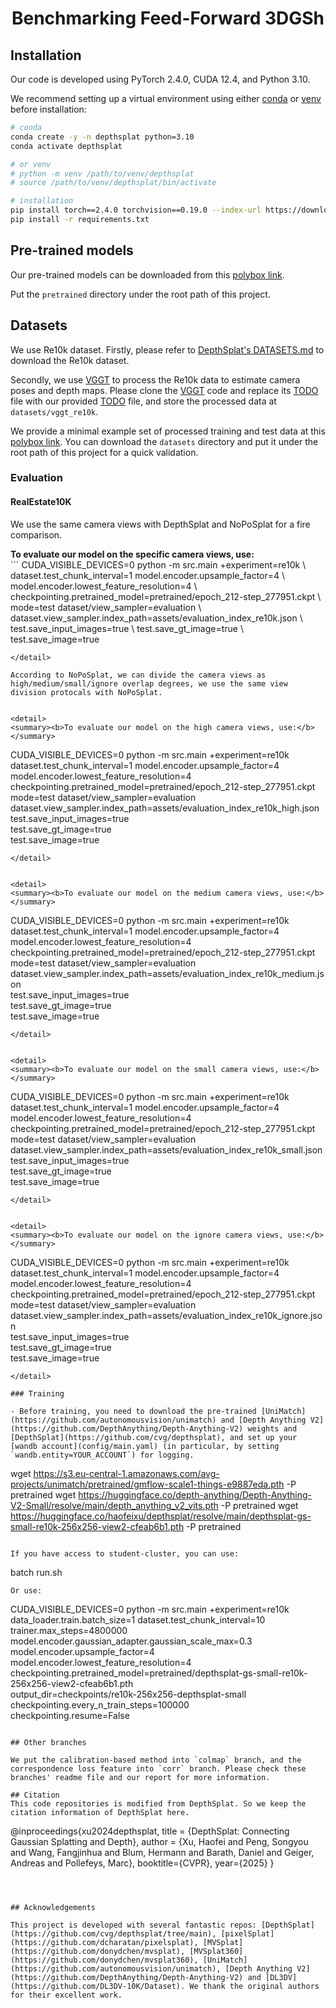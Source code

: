 <p align="center">
  <h1 align="center">Benchmarking Feed-Forward 3DGSh</h1>
  <div align="center"></div>
</p>

## Installation

Our code is developed using PyTorch 2.4.0, CUDA 12.4, and Python 3.10. 

We recommend setting up a virtual environment using either [conda](https://docs.anaconda.com/miniconda/) or [venv](https://docs.python.org/3/library/venv.html) before installation:

```bash
# conda
conda create -y -n depthsplat python=3.10
conda activate depthsplat

# or venv
# python -m venv /path/to/venv/depthsplat
# source /path/to/venv/depthsplat/bin/activate

# installation
pip install torch==2.4.0 torchvision==0.19.0 --index-url https://download.pytorch.org/whl/cu124
pip install -r requirements.txt
```

## Pre-trained models

Our pre-trained models can be downloaded from this [polybox link](https://polybox.ethz.ch/index.php/s/2cCrcS2tsAf9RnW).

Put the `pretrained` directory under the root path of this project.


## Datasets

We use Re10k dataset. Firstly, please refer to [DepthSplat's DATASETS.md](https://github.com/cvg/depthsplat/blob/main/DATASETS.md) to download the Re10k dataset.

Secondly, we use [VGGT](https://github.com/facebookresearch/vggt/tree/main) to process the Re10k data to estimate camera poses and depth maps. Please clone the [VGGT](https://github.com/facebookresearch/vggt/tree/main) code and replace its [TODO]() file with our provided [TODO]() file, and store the processed data at `datasets/vggt_re10k`.

We provide a minimal example set of processed training and test data at this [polybox link](https://polybox.ethz.ch/index.php/s/2cCrcS2tsAf9RnW). You can download the `datasets` directory and put it under the root path of this project for a quick validation.


### Evaluation

#### RealEstate10K

We use the same camera views with DepthSplat and NoPoSplat for a fire comparison. 


<detail>
  <summary><b>To evaluate our model on the specific camera views, use:</b></summary> 
```
CUDA_VISIBLE_DEVICES=0 python -m src.main +experiment=re10k \
dataset.test_chunk_interval=1 model.encoder.upsample_factor=4 \
model.encoder.lowest_feature_resolution=4 \
checkpointing.pretrained_model=pretrained/epoch_212-step_277951.ckpt \
mode=test dataset/view_sampler=evaluation \
dataset.view_sampler.index_path=assets/evaluation_index_re10k.json \
test.save_input_images=true \
test.save_gt_image=true \
test.save_image=true

```
</detail>

According to NoPoSplat, we can divide the camera views as high/medium/small/ignore overlap degrees, we use the same view division protocals with NoPoSplat.


<detail>
<summary><b>To evaluate our model on the high camera views, use:</b></summary> 
```
CUDA_VISIBLE_DEVICES=0 python -m src.main +experiment=re10k \
dataset.test_chunk_interval=1 model.encoder.upsample_factor=4 \
model.encoder.lowest_feature_resolution=4 \
checkpointing.pretrained_model=pretrained/epoch_212-step_277951.ckpt \
mode=test dataset/view_sampler=evaluation \
dataset.view_sampler.index_path=assets/evaluation_index_re10k_high.json \
test.save_input_images=true \
test.save_gt_image=true \
test.save_image=true

```
</detail>


<detail>
<summary><b>To evaluate our model on the medium camera views, use:</b></summary> 
```
CUDA_VISIBLE_DEVICES=0 python -m src.main +experiment=re10k \
dataset.test_chunk_interval=1 model.encoder.upsample_factor=4 \
model.encoder.lowest_feature_resolution=4 \
checkpointing.pretrained_model=pretrained/epoch_212-step_277951.ckpt \
mode=test dataset/view_sampler=evaluation \
dataset.view_sampler.index_path=assets/evaluation_index_re10k_medium.json \
test.save_input_images=true \
test.save_gt_image=true \
test.save_image=true

```
</detail>


<detail>
<summary><b>To evaluate our model on the small camera views, use:</b></summary> 
```
CUDA_VISIBLE_DEVICES=0 python -m src.main +experiment=re10k \
dataset.test_chunk_interval=1 model.encoder.upsample_factor=4 \
model.encoder.lowest_feature_resolution=4 \
checkpointing.pretrained_model=pretrained/epoch_212-step_277951.ckpt \
mode=test dataset/view_sampler=evaluation \
dataset.view_sampler.index_path=assets/evaluation_index_re10k_small.json \
test.save_input_images=true \
test.save_gt_image=true \
test.save_image=true

```
</detail>


<detail>
<summary><b>To evaluate our model on the ignore camera views, use:</b></summary> 
```
CUDA_VISIBLE_DEVICES=0 python -m src.main +experiment=re10k \
dataset.test_chunk_interval=1 model.encoder.upsample_factor=4 \
model.encoder.lowest_feature_resolution=4 \
checkpointing.pretrained_model=pretrained/epoch_212-step_277951.ckpt \
mode=test dataset/view_sampler=evaluation \
dataset.view_sampler.index_path=assets/evaluation_index_re10k_ignore.json \
test.save_input_images=true \
test.save_gt_image=true \
test.save_image=true

```
</detail>

### Training

- Before training, you need to download the pre-trained [UniMatch](https://github.com/autonomousvision/unimatch) and [Depth Anything V2](https://github.com/DepthAnything/Depth-Anything-V2) weights and [DepthSplat](https://github.com/cvg/depthsplat), and set up your [wandb account](config/main.yaml) (in particular, by setting `wandb.entity=YOUR_ACCOUNT`) for logging.

```
wget https://s3.eu-central-1.amazonaws.com/avg-projects/unimatch/pretrained/gmflow-scale1-things-e9887eda.pth -P pretrained
wget https://huggingface.co/depth-anything/Depth-Anything-V2-Small/resolve/main/depth_anything_v2_vits.pth -P pretrained
wget https://huggingface.co/haofeixu/depthsplat/resolve/main/depthsplat-gs-small-re10k-256x256-view2-cfeab6b1.pth -P pretrained
```

If you have access to student-cluster, you can use:
```
batch run.sh
```
Or use:
```
CUDA_VISIBLE_DEVICES=0 python -m src.main +experiment=re10k \
data_loader.train.batch_size=1 dataset.test_chunk_interval=10 trainer.max_steps=4800000 \
model.encoder.gaussian_adapter.gaussian_scale_max=0.3 model.encoder.upsample_factor=4 \
model.encoder.lowest_feature_resolution=4 \
checkpointing.pretrained_model=pretrained/depthsplat-gs-small-re10k-256x256-view2-cfeab6b1.pth \
output_dir=checkpoints/re10k-256x256-depthsplat-small checkpointing.every_n_train_steps=100000 \
checkpointing.resume=False
```

## Other branches

We put the calibration-based method into `colmap` branch, and the correspondence loss feature into `corr` branch. Please check these branches' readme file and our report for more information.

## Citation
This code repositories is modified from DepthSplat. So we keep the citation information of DepthSplat here.

```
@inproceedings{xu2024depthsplat,
      title   = {DepthSplat: Connecting Gaussian Splatting and Depth},
      author  = {Xu, Haofei and Peng, Songyou and Wang, Fangjinhua and Blum, Hermann and Barath, Daniel and Geiger, Andreas and Pollefeys, Marc},
      booktitle={CVPR},
      year={2025}
    }
```



## Acknowledgements

This project is developed with several fantastic repos: [DepthSplat](https://github.com/cvg/depthsplat/tree/main), [pixelSplat](https://github.com/dcharatan/pixelsplat), [MVSplat](https://github.com/donydchen/mvsplat), [MVSplat360](https://github.com/donydchen/mvsplat360), [UniMatch](https://github.com/autonomousvision/unimatch), [Depth Anything V2](https://github.com/DepthAnything/Depth-Anything-V2) and [DL3DV](https://github.com/DL3DV-10K/Dataset). We thank the original authors for their excellent work.



